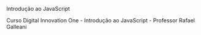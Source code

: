Introdução ao JavaScript


Curso Digital Innovation One - Introdução ao JavaScript - Professor Rafael Galleani